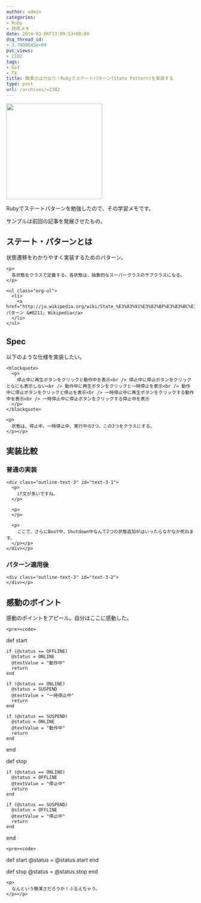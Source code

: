 ```yaml
---
author: admin
categories:
- Ruby
- 技術メモ
date: 2014-03-06T13:09:53+00:00
dsq_thread_id:
- 3.7408643e+09
pvc_views:
- 2182
tags:
- Gof
- Tk
title: 簡潔さは力なり！Rubyでステートパターン(State Pattern)を実装する
type: post
url: /archives/=2302
---
```


[<img alt="" src="https://lh3.googleusercontent.com/-Zf4rF4KLaKQ/UvpByiJqSvI/AAAAAAAABCA/lvJgohfEmdo/s800/ruby1.png" width="256" height="256" />][1] 

Rubyでステートパターンを勉強したので、その学習メモです。 

サンプルは前回の記事を発展させたもの。 

<div id="outline-container-sec-1" class="outline-2">
  <h2 id="sec-1">
    ステート・パターンとは
  </h2>
  
  <div class="outline-text-2" id="text-1">
    <p>
      状態遷移をわかりやすく実装するためのパターン。
    </p>
    
    <p>
      各状態をクラスで定義する。各状態は、抽象的なスーパークラスのサブクラスになる。
    </p>
    
    <ul class="org-ul">
      <li>
        <a href="http://ja.wikipedia.org/wiki/State_%E3%83%91%E3%82%BF%E3%83%BC%E3%83%B3">State パターン &#8211; Wikipedia</a>
      </li>
    </ul>
  </div></p>
</div>

<div id="outline-container-sec-2" class="outline-2">
  <h2 id="sec-2">
    Spec
  </h2>
  
  <div class="outline-text-2" id="text-2">
    <p>
      以下のような仕様を実装したい。
    </p>
    
    <blockquote>
      <p>
        停止中に再生ボタンをクリックと動作中を表示<br /> 停止中に停止ボタンをクリックとなにも表示しない<br /> 動作中に再生ボタンをクリックと一時停止を表示<br /> 動作中に停止ボタンをクリックと停止を表示<br /> 一時停止中に再生ボタンをクリックする動作中を表示<br /> 一時停止中に停止ボタンをクリックする停止中を表示
      </p>
    </blockquote>
    
    <p>
      状態は、停止中、一時停止中、実行中の3つ。この3つをクラスにする。
    </p></p>
  </div></p>
</div>

<div id="outline-container-sec-3" class="outline-2">
  <h2 id="sec-3">
    実装比較
  </h2>
  
  <div class="outline-text-2" id="text-3">
  </div>
  
  <div id="outline-container-sec-3-1" class="outline-3">
    <h3 id="sec-3-1">
      普通の実装
    </h3>
    
    <div class="outline-text-3" id="text-3-1">
      <p>
        if文が多いですね。
      </p>
      
      <p>
      </p>
      
      <p>
        ここで、さらにBoot中、Shutdown中なんて2つの状態追加がはいったらなかなか死ねます。
      </p></p>
    </div></p>
  </div>
  
  <div id="outline-container-sec-3-2" class="outline-3">
    <h3 id="sec-3-2">
      パターン適用後
    </h3>
    
    <div class="outline-text-3" id="text-3-2">
    </div></p>
  </div></p>
</div>

<div id="outline-container-sec-4" class="outline-2">
  <h2 id="sec-4">
    感動のボイント
  </h2>
  
  <div class="outline-text-2" id="text-4">
    <p>
      感動のポイントをアピール。自分はここに感動した。
    </p>
    
    <pre><code>
  def start

    if (@status == OFFLINE)
      @status = ONLINE
      @textValue = "動作中"
      return
    end

    if (@status == ONLINE)
      @status = SUSPEND
      @textValue = "一時停止中"
      return
    end

    if (@status == SUSPEND)
      @status = ONLINE
      @textValue = "動作中"
      return
    end
  end

  def stop

    if (@status == ONLINE)
      @status = OFFLINE
      @textValue = "停止中"
      return
    end

    if (@status == SUSPEND)
      @status = OFFLINE
      @textValue = "停止中"
      return
    end
  end
</code></pre>
    
    <pre><code>
  def start
    @status = @status.start
  end

  def stop
    @status = @status.stop
  end</code></pre>
    
    <p>
      なんという簡潔さだろうか！ふるえちゃう。
    </p></p>
  </div></p>
</div>

 [1]: https://picasaweb.google.com/lh/photo/Tu2VEkVYqYsV04cIb3i5qTyD6hjDXGH6XyE6iLrzolo?feat=embedwebsite